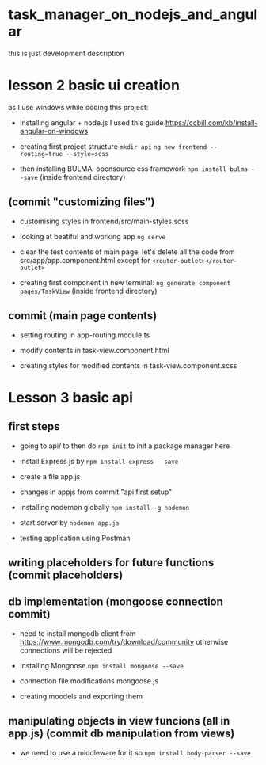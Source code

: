 # task_manager_on_nodejs_and_angular
this is just development description


# lesson 2 basic ui creation

as I use windows while coding this project:

* installing angular + node.js 
  I used this guide
  https://ccbill.com/kb/install-angular-on-windows
  
* creating first project structure
  `mkdir api`
  `ng new frontend --routing=true --style=scss`
 
* then installing BULMA: opensource css framework
  `npm install bulma --save` (inside frontend directory)
  
## (commit "customizing files")
* customising styles in frontend/src/main-styles.scss

* looking at beatiful and working app
  `ng serve`
  
* clear the test contents of main page, let's delete all the code from src/app/app.component.html
  except for `<router-outlet></router-outlet>`
  
* creating first component
  in new terminal: `ng generate component pages/TaskView` (inside frontend directory)

## commit (main page contents)
* setting routing in app-routing.module.ts 

* modify contents in task-view.component.html
 
* creating styles for modified contents in task-view.component.scss


# Lesson 3 basic api

## first steps 
* going to api/ to then do `npm init` to init a package manager here

* install Express js by `npm install express --save`

* create a file app.js

* changes in appjs from commit "api first setup"

* installing nodemon globally `npm install -g nodemon`

* start server by `nodemon app.js`

* testing application using Postman

## writing placeholders for future functions (commit placeholders)

## db implementation (mongoose connection commit)
* need to install mongodb client from https://www.mongodb.com/try/download/community
  otherwise connections will be rejected

* installing Mongoose `npm install mongoose --save`

* connection file modifications mongoose.js

* creating moodels and exporting them

## manipulating objects in view funcions (all in app.js) (commit db manipulation from views)

* we need to use a middleware for it so `npm install body-parser --save`
